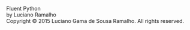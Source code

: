 Fluent Python  
by Luciano Ramalho  
Copyright © 2015 Luciano Gama de Sousa Ramalho. All rights reserved. 
 